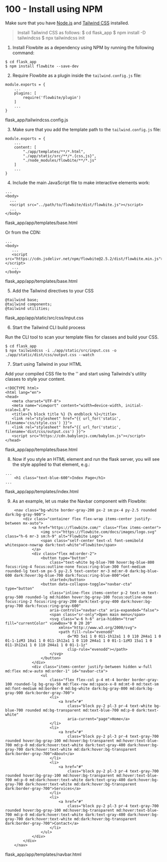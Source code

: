 # 100 - Install using NPM

Make sure that you have [Node.js](https://nodejs.org/en/) and [Tailwind CSS](https://tailwindcss.com/) installed.

> Install Tailwind CSS as follows:
> $ cd flask_app
> $ npm install -D tailwindcss
> $ npx tailwindcss init

1. Install Flowbite as a dependency using NPM by running the following command:

```
$ cd flask_app
$ npm install flowbite --save-dev
```

2. Require Flowbite as a plugin inside the ```tailwind.config.js``` file:

```
module.exports = {
    ...
    plugins: [
        require('flowbite/plugin')
    ]
    ...
}
```
flask_app/tailwindcss.config.js

3. Make sure that you add the template path to the ```tailwind.config.js``` file:

```
module.exports = {
    ...
    content: [
        "./app/templates/**/*.html",
        "./app/static/src/**/*.{css,js}",
        "./node_modules/flowbite/**/*.js"
    ]
    ...
}
```

4. Include the main JavaScript file to make interactive elements work:

```
...
<body>
  ...
  <script src="../path/to/flowbite/dist/flowbite.js"></script>
  ...
</body>
```
flask_app/app/templates/base.html

Or from the CDN:

```
...
<body>
   ...
   <script src="https://cdn.jsdelivr.net/npm/flowbite@2.5.2/dist/flowbite.min.js"></script>
   ...
</body>
```
flask_app/app/templates/base.html

5. Add the Tailwind directives to your CSS

```
@tailwind base;
@tailwind components;
@tailwind utilities;
```
flask_app/app/static/src/css/input.css

6. Start the Tailwind CLI build process

Run the CLI tool to scan your template files for classes and build your CSS.

```
$ cd flask_app
$ npx tailwindcss -i ./app/static/src/input.css -o ./app/static/dist/css/output.css --watch
```

7. Start using Tailwind in your HTML

Add your compiled CSS file to the '<head>' and start using Tailwinds's utility classes to style your content.

```
<!DOCTYPE html>
<html lang="en">
<head>
   <meta charset="UTF-8">
   <meta name="viewport" content="width=device-width, initial-scale=1.0">
   <title>{% block title %} {% endblock %}</title>
   <link rel="stylesheet" href="{{ url_for('static', filename='css/style.css') }}">
   <link rel="stylesheet" href="{{ url_for('static', filename='dist/css/output.css') }}">
   <script src="https://cdn.babylonjs.com/babylon.js"></script>
</head>
```
flask_app/app/templates/base.html

8. Now if you style an HTML element and run the flask server, you will see the style applied to that element, e.g.:

```
...
    <h1 class="text-blue-600">Index Page</h1>
...
```
flask_app/app/templates/index.html

9. As an example, let us make the Navbar component with Flowbite:

```
    <nav class="bg-white border-gray-200 px-2 sm:px-4 py-2.5 rounded dark:bg-gray-900">
        <div class="container flex flex-wrap items-center justify-between mx-auto">
            <a href="https://flowbite.com/" class="flex items-center">
                <img src="https://flowbite.com/docs/images/logo.svg" class="h-6 mr-3 sm:h-9" alt="Flowbite Logo">
                <span class="self-center text-xl font-semibold whitespace-nowrap dark:text-white">Flowbite</span>
            </a>
            <div class="flex md:order-2">
                <button type="button"
                    class="text-white bg-blue-700 hover:bg-blue-800 focus:ring-4 focus:outline-none focus:ring-blue-300 font-medium rounded-lg text-sm px-5 py-2.5 text-center mr-3 md:mr-0 dark:bg-blue-600 dark:hover:bg-blue-700 dark:focus:ring-blue-800">Get
                    started</button>
                <button data-collapse-toggle="navbar-cta" type="button"
                    class="inline-flex items-center p-2 text-sm text-gray-500 rounded-lg md:hidden hover:bg-gray-100 focus:outline-none focus:ring-2 focus:ring-gray-200 dark:text-gray-400 dark:hover:bg-gray-700 dark:focus:ring-gray-600"
                    aria-controls="navbar-cta" aria-expanded="false">
                    <span class="sr-only">Open main menu</span>
                    <svg class="w-6 h-6" aria-hidden="true" fill="currentColor" viewBox="0 0 20 20"
                        xmlns="http://www.w3.org/2000/svg">
                        <path fill-rule="evenodd"
                            d="M3 5a1 1 0 011-1h12a1 1 0 110 2H4a1 1 0 01-1-1zM3 10a1 1 0 011-1h12a1 1 0 110 2H4a1 1 0 01-1-1zM3 15a1 1 0 011-1h12a1 1 0 110 2H4a1 1 0 01-1-1z"
                            clip-rule="evenodd"></path>
                    </svg>
                </button>
            </div>
            <div class="items-center justify-between hidden w-full md:flex md:w-auto md:order-1" id="navbar-cta">
                <ul
                    class="flex flex-col p-4 mt-4 border border-gray-100 rounded-lg bg-gray-50 md:flex-row md:space-x-8 md:mt-0 md:text-sm md:font-medium md:border-0 md:bg-white dark:bg-gray-800 md:dark:bg-gray-900 dark:border-gray-700">
                    <li>
                        <a href="#"
                            class="block py-2 pl-3 pr-4 text-white bg-blue-700 rounded md:bg-transparent md:text-blue-700 md:p-0 dark:text-white"
                            aria-current="page">Home</a>
                    </li>
                    <li>
                        <a href="#"
                            class="block py-2 pl-3 pr-4 text-gray-700 rounded hover:bg-gray-100 md:hover:bg-transparent md:hover:text-blue-700 md:p-0 md:dark:hover:text-white dark:text-gray-400 dark:hover:bg-gray-700 dark:hover:text-white md:dark:hover:bg-transparent dark:border-gray-700">About</a>
                    </li>
                    <li>
                        <a href="#"
                            class="block py-2 pl-3 pr-4 text-gray-700 rounded hover:bg-gray-100 md:hover:bg-transparent md:hover:text-blue-700 md:p-0 md:dark:hover:text-white dark:text-gray-400 dark:hover:bg-gray-700 dark:hover:text-white md:dark:hover:bg-transparent dark:border-gray-700">Services</a>
                    </li>
                    <li>
                        <a href="#"
                            class="block py-2 pl-3 pr-4 text-gray-700 rounded hover:bg-gray-100 md:hover:bg-transparent md:hover:text-blue-700 md:p-0 md:dark:hover:text-white dark:text-gray-400 dark:hover:bg-gray-700 dark:hover:text-white md:dark:hover:bg-transparent dark:border-gray-700">Contact</a>
                    </li>
                </ul>
            </div>
        </div>
    </nav>
```
flask_app/app/templates/navbar.html
